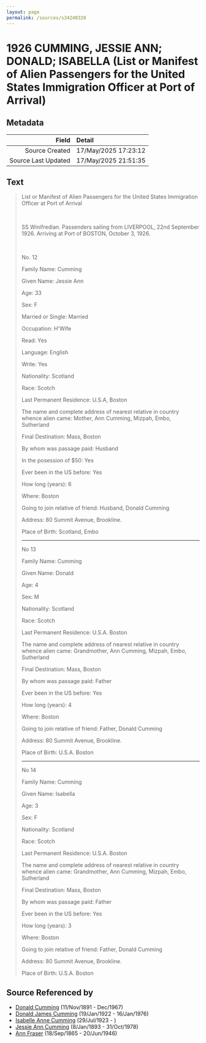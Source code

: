 ```yaml
---
layout: page
permalink: /sources/s34240320
---
```


# 1926 CUMMING, JESSIE ANN; DONALD; ISABELLA (List or Manifest of Alien Passengers for the United States Immigration Officer at Port of Arrival)

## Metadata

Field | Detail
---:|:---
Source Created | 17/May/2025 17:23:12
Source Last Updated | 17/May/2025 21:51:35

## Text

> List or Manifest of Alien Passengers for the United States Immigration Officer at Port of Arrival
>
> <br/>
>
> SS Winifredian. Passenders sailing from LIVERPOOL, 22nd September 1926. Arriving at Port of BOSTON, October 3, 1926.
>
> <br/>
>
> No. 12
>
> Family Name: Cumming
>
> Given Name: Jessie Ann
>
> Age: 33
>
> Sex: F
>
> Married or Single: Married
>
> Occupation: H'Wife
>
> Read: Yes
>
> Language: English
>
> Write: Yes
>
> Nationality: Scotland
>
> Race: Scotch
>
> Last Permanent Residence: U.S.A, Boston
>
> The name and complete address of nearest relative in country whence alien came: Mother, Ann Cumming, Mizpah, Embo, Sutherland
>
> Final Destination: Mass, Boston
>
> By whom was passage paid: Husband
>
> In the posession of $50: Yes
>
> Ever been in the US before: Yes
>
> How long (years): 6
>
> Where: Boston
>
> Going to join relative of friend: Husband, Donald Cumming
>
> Address: 80 Summit Avenue, Brookline.
>
> Place of Birth: Scotland, Embo
>
> ---
>
> No 13
>
> Family Name: Cumming
>
> Given Name: Donald
>
> Age: 4
>
> Sex: M
>
> Nationality: Scotland
>
> Race: Scotch
>
> Last Permanent Residence: U.S.A. Boston
>
> The name and complete address of nearest relative in country whence alien came: Grandmother, Ann Cumming, Mizpah, Embo, Sutherland
>
> Final Destination: Mass, Boston
>
> By whom was passage paid: Father
>
> Ever been in the US before: Yes
>
> How long (years): 4
>
> Where: Boston
>
> Going to join relative of friend: Father, Donald Cumming
>
> Address: 80 Summit Avenue, Brookline.
>
> Place of Birth: U.S.A. Boston
>
> ---
>
> No 14
>
> Family Name: Cumming
>
> Given Name: Isabella
>
> Age: 3
>
> Sex: F
>
> Nationality: Scotland
>
> Race: Scotch
>
> Last Permanent Residence: U.S.A. Boston
>
> The name and complete address of nearest relative in country whence alien came: Grandmother, Ann Cumming, Mizpah, Embo, Sutherland
>
> Final Destination: Mass, Boston
>
> By whom was passage paid: Father
>
> Ever been in the US before: Yes
>
> How long (years): 3
>
> Where: Boston
>
> Going to join relative of friend: Father, Donald Cumming
>
> Address: 80 Summit Avenue, Brookline.
>
> Place of Birth: U.S.A. Boston
>

## Source Referenced by

* [Donald Cumming](../people/@11846578@-donald-cumming-b1891-11-11-d1967-12.md) (11/Nov/1891 - Dec/1967)
* [Donald James Cumming](../people/@42110198@-donald-james-cumming-b1922-1-19-d1976-1-16.md) (19/Jan/1922 - 16/Jan/1976)
* [Isabelle Anne Cumming](../people/@44164031@-isabelle-anne-cumming-b1923-7-29-d.md) (29/Jul/1923 - )
* [Jessie Ann Cumming](../people/@66222886@-jessie-ann-cumming-b1893-1-8-d1978-10-31.md) (8/Jan/1893 - 31/Oct/1978)
* [Ann Fraser](../people/@70425788@-ann-fraser-b1865-9-18-d1946-6-20.md) (18/Sep/1865 - 20/Jun/1946)
